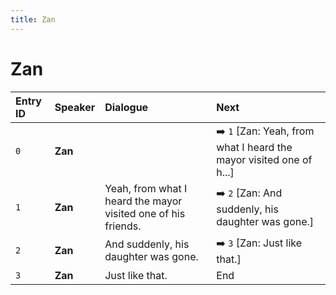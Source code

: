 ```yaml
---
title: Zan
---
```


# Zan


| Entry ID | Speaker | Dialogue | Next |
| :------- | :------ | :------- | :------------ |
| `0` | **Zan** |  | ➡️ `1` \[Zan: Yeah, from what I heard the mayor visited one of h\.\.\.\] |
| `1` | **Zan** | Yeah, from what I heard the mayor visited one of his friends\. | ➡️ `2` \[Zan: And suddenly, his daughter was gone\.\] |
| `2` | **Zan** | And suddenly, his daughter was gone\. | ➡️ `3` \[Zan: Just like that\.\] |
| `3` | **Zan** | Just like that\. | End |
